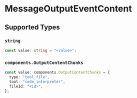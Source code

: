 # MessageOutputEventContent


## Supported Types

### `string`

```typescript
const value: string = "<value>";
```

### `components.OutputContentChunks`

```typescript
const value: components.OutputContentChunks = {
  type: "tool_file",
  tool: "code_interpreter",
  fileId: "<id>",
};
```

